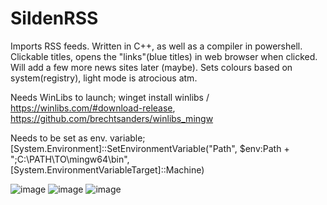 # SildenRSS
Imports RSS feeds.
Written in C++, as well as a compiler in powershell. Clickable titles, opens the "links"(blue titles) in web browser when clicked.
Will add a few more news sites later (maybe).
Sets colours based on system(registry), light mode is atrocious atm.

Needs WinLibs to launch; winget install winlibs / https://winlibs.com/#download-release, https://github.com/brechtsanders/winlibs_mingw

Needs to be set as env. variable; [System.Environment]::SetEnvironmentVariable("Path", $env:Path + ";C:\PATH\TO\mingw64\bin", [System.EnvironmentVariableTarget]::Machine)

![image](https://github.com/user-attachments/assets/4a1708e5-e44e-45b0-92bb-b1e538c283b7)
![image](https://github.com/user-attachments/assets/2f5933a3-38fe-4560-8a74-9788df63ef11)
![image](https://github.com/user-attachments/assets/661136f5-c61d-4b41-9cbd-5c73835878b6)
